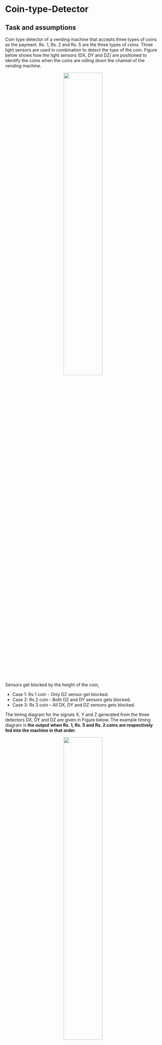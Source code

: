 # Coin-type-Detector

## Task and assumptions

Coin type detector of a vending machine that accepts three types of coins as the payment. Rs. 1, Rs. 2 and Rs. 5 are the three types of coins. Three light sensors are used in combination to detect the type of the coin. Figure below shows how the light sensors (DX, DY and DZ) are positioned to identify the coins when the coins are rolling down the channel of the vending machine.   

<p align="center">
  <image src = https://github.com/vihan125/Coin-type-Detector/blob/main/Readme%20Images/task.PNG width="50%" height="50%">
</p>

Sensors get blocked by the height of the coin,
* Case 1: Rs 1 coin - Only DZ sensor get blocked.
* Case 2: Rs 2 coin - Both DZ and DY sensors gets blocked.
* Case 3: Rs 3 coin – All DX, DY and DZ sensors gets blocked.  

The timing diagram for the signals X, Y and Z generated from the three detectors DX, DY and 
DZ are given in Figure below. The example timing diagram is **the output when Rs. 1, Rs. 5 and 
Rs. 2 coins are respectively fed into the machine in that order**.  

<p align="center">
  <image src = https://github.com/vihan125/Coin-type-Detector/blob/main/Readme%20Images/clock.PNG width="50%" height="50%">
</p>

In this implementation clock with 5ns per clock cycle was considered. (2.5 ns low and 2.5 ns 
high) In addition, the detectors are arranged in such a way that,  
* Rising edge of Z is at least one clock cycle before Y.
* Rising edge of Y is at least one clock cycle before X.  
By using the above conditions made the following assumptions,  
* That coins will not block multiple sensors at the same time and the gap between blocking 
sensors is at least one clock cycle. 
* The time that a coin will block the sensor is not certain, coin can block the sensors for
one or more clock cycles.   
When a coin is detected, one of the three outputs goes high shortly after the falling edge of Z for 
one clock period. Based on this condition following assumption was made,
* There is at least 2 clock cycle gap between two consecutive insertions of coins. 
Otherwise wrong indications can occur as shown in following timing diagram / table.  

<p align="center">
  <image src = https://github.com/vihan125/Coin-type-Detector/blob/main/Readme%20Images/error.PNG width="100%" height="100%">
</p>  

As show in the above timing diagram if there is not at least a two clock cycle gap between 
two insertions of coins, when a coin is in the channel it will indicate the type of coin that was
inserted previously which will lead to a misunderstanding about the type of coin inserted. 
Other assumptions:  
* Assumed that Y sensor cannot be high before Z sensor getting high and X sensor cannot 
get high before Y sensor gets high. If X sensor is high both Y and Z sensors are also high. 
Therefore, input signals like ‘101’or ‘010’ cannot appear in the state machine. Patterns 
like these are of “Don’t care” state.   

## Timing Diagram

<p align="center">
  <image src = https://github.com/vihan125/Coin-type-Detector/blob/main/Readme%20Images/timing.PNG width="100%" height="100%">
</p> 

* Note that according to the assumption “The time that a coin will block the sensor is not 
certain, coin can block the sensors for one or more clock cycles” timing diagram has 
indicated different scenarios where coins can block only for one clock cycle or more than 
one clock cycle

## Finite State Machine (Moore)

<p align="center">
  <image src = https://github.com/vihan125/Coin-type-Detector/blob/main/Readme%20Images/state_diagram.PNG width="100%" height="100%">
</p> 

### State transition table

<p align="center">
  <image src = https://github.com/vihan125/Coin-type-Detector/blob/main/Readme%20Images/state_table.PNG width="100%" height="100%">
</p> 

x: Assumed that these states cannot occur in the given scenario, therefore they are “don’t care” 
states.

### State transitions using One-hot encoding

<p align="center">
  <image src = https://github.com/vihan125/Coin-type-Detector/blob/main/Readme%20Images/state_table_onehot.PNG width="100%" height="100%">
</p>

* Present states are represented by the bit sequence: 𝑦6𝑦5𝑦4𝑦3𝑦2𝑦1𝑦0
* Next states are represented by the bit sequence: 𝑑6𝑑5𝑑4𝑑3𝑑2𝑑1𝑑0

### Excitation expressions for next state bits

When deriving expression for the bits, sum of products approach was considered. In one-hot 
encoding approach all other combinations of the present state bits other than the bit with value 
“1” (high) is considered as “don’t care” states. Therefore, expressions derived for the next state 
bits are as follows,  

<p align="center">
  <image src = https://github.com/vihan125/Coin-type-Detector/blob/main/Readme%20Images/equations.PNG width="50%" height="50%">
</p>

## VHDL Implementation

Two implementations were done using two seperate approches,
*  “FSM_CoinDetector” project is the implementation of the finite state machine using 
one-hot encoding and D – flip-flops. 
*  “coin_detector_FSM” is the implementation of finite state machine using one-hot 
encoding by just assigning state encodings to the states. States are defined by a vector 
signal and the value of the signal is changed according to the clock, X, Y, Z inputs.

### Output from the behavioural simulation

imulation file was created to simulate the timing diagram shown in the Table 2

<p align="center">
  <image src = https://github.com/vihan125/Coin-type-Detector/blob/main/Readme%20Images/simulation.PNG width="100%" height="100%">
</p>

### Elaborated Design schematic

* Elaborated design schematic for one-hot encoding using D – flip-flops

<p align="center">
  <image src = https://github.com/vihan125/Coin-type-Detector/blob/main/Readme%20Images/schematic.PNG width="100%" height="100%">
</p>

* Elaborated design schematic for one-hot encoding without using D – flip-flops

<p align="center">
  <image src = https://github.com/vihan125/Coin-type-Detector/blob/main/Readme%20Images/schem2.PNG width="100%" height="100%">
</p>

### Resource Utilization

* Resource utilization for one-hot encoding using D – flip-flops (Basys3 board)

<p align="center">
  <image src = https://github.com/vihan125/Coin-type-Detector/blob/main/Readme%20Images/uti-flip.PNG width="100%" height="100%">
</p>

* Resource utilization for one-hot encoding without using D – flip-flops (Basys3 board)

<p align="center">
  <image src = https://github.com/vihan125/Coin-type-Detector/blob/main/Readme%20Images/uti.PNG width="100%" height="100%">
</p>
